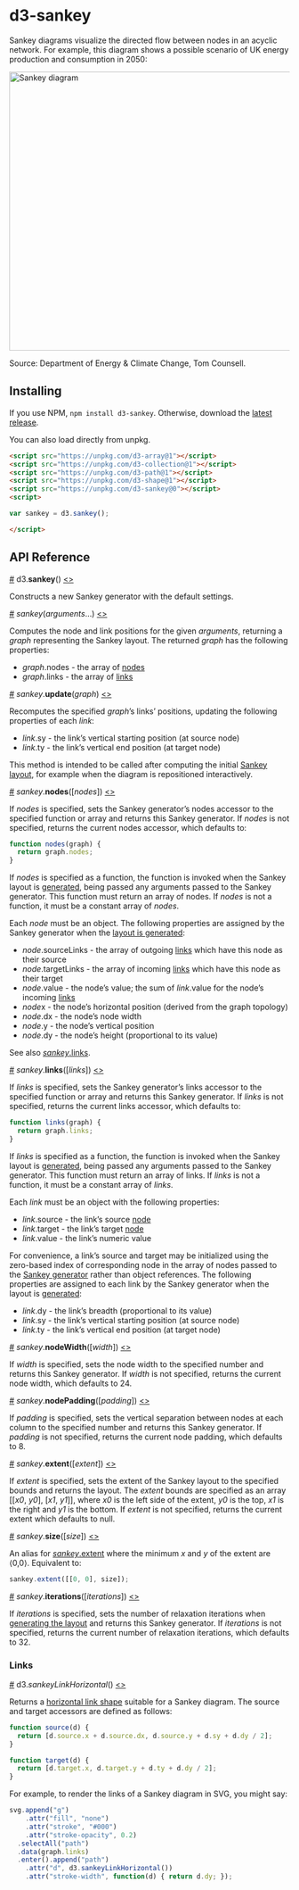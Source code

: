 # d3-sankey

Sankey diagrams visualize the directed flow between nodes in an acyclic network. For example, this diagram shows a possible scenario of UK energy production and consumption in 2050:

[<img alt="Sankey diagram" src="https://raw.githubusercontent.com/d3/d3-sankey/master/img/energy.png" width="960" height="500">](https://bl.ocks.org/mbostock/ca9a0bb7ba204d12974bca90acc507c0)

Source: Department of Energy & Climate Change, Tom Counsell.

## Installing

If you use NPM, `npm install d3-sankey`. Otherwise, download the [latest release](https://github.com/d3/d3-sankey/releases/latest).

You can also load directly from unpkg.

```html
<script src="https://unpkg.com/d3-array@1"></script>
<script src="https://unpkg.com/d3-collection@1"></script>
<script src="https://unpkg.com/d3-path@1"></script>
<script src="https://unpkg.com/d3-shape@1"></script>
<script src="https://unpkg.com/d3-sankey@0"></script>
<script>

var sankey = d3.sankey();

</script>
```

## API Reference

<a href="#sankey" name="sankey">#</a> d3.<b>sankey</b>() [<>](https://github.com/d3/d3-sankey/blob/master/src/sankey.js#L41 "Source")

Constructs a new Sankey generator with the default settings.

<a href="#_sankey" name="_sankey">#</a> <i>sankey</i>(<i>arguments</i>…) [<>](https://github.com/d3/d3-sankey/blob/master/src/sankey.js#L49 "Source")

Computes the node and link positions for the given *arguments*, returning a *graph* representing the Sankey layout. The returned *graph* has the following properties:

* *graph*.nodes - the array of [nodes](#sankey_nodes)
* *graph*.links - the array of [links](#sankey_links)

<a href="#sankey_update" name="sankey_update">#</a> <i>sankey</i>.<b>update</b>(<i>graph</i>) [<>](https://github.com/d3/d3-sankey/blob/master/src/sankey.js#L59 "Source")

Recomputes the specified *graph*’s links’ positions, updating the following properties of each *link*:

* *link*.sy - the link’s vertical starting position (at source node)
* *link*.ty - the link’s vertical end position (at target node)

This method is intended to be called after computing the initial [Sankey layout](#_sankey), for example when the diagram is repositioned interactively.

<a name="sankey_nodes" href="#sankey_nodes">#</a> <i>sankey</i>.<b>nodes</b>([<i>nodes</i>]) [<>](https://github.com/d3/d3-sankey/blob/master/src/sankey.js#L72 "Source")

If *nodes* is specified, sets the Sankey generator’s nodes accessor to the specified function or array and returns this Sankey generator. If *nodes* is not specified, returns the current nodes accessor, which defaults to:

```js
function nodes(graph) {
  return graph.nodes;
}
```

If *nodes* is specified as a function, the function is invoked when the Sankey layout is [generated](#_sankey), being passed any arguments passed to the Sankey generator. This function must return an array of nodes. If *nodes* is not a function, it must be a constant array of *nodes*.

Each *node* must be an object. The following properties are assigned by the Sankey generator when the [layout is generated](#_sankey):

* *node*.sourceLinks - the array of outgoing [links](#sankey_links) which have this node as their source
* *node*.targetLinks - the array of incoming [links](#sankey_links) which have this node as their target
* *node*.value - the node’s value; the sum of *link*.value for the node’s incoming [links](#sankey_links)
* *node*x - the node’s horizontal position (derived from the graph topology)
* *node*.dx - the node’s node width
* *node*.y - the node’s vertical position
* *node*.dy - the node’s height (proportional to its value)

See also [*sankey*.links](#sankey_links).

<a name="sankey_links" href="#sankey_links">#</a> <i>sankey</i>.<b>links</b>([<i>links</i>]) [<>](https://github.com/d3/d3-sankey/blob/master/src/sankey.js#L76 "Source")

If *links* is specified, sets the Sankey generator’s links accessor to the specified function or array and returns this Sankey generator. If *links* is not specified, returns the current links accessor, which defaults to:

```js
function links(graph) {
  return graph.links;
}
```

If *links* is specified as a function, the function is invoked when the Sankey layout is [generated](#_sankey), being passed any arguments passed to the Sankey generator. This function must return an array of links. If *links* is not a function, it must be a constant array of *links*.

Each *link* must be an object with the following properties:

* *link*.source - the link’s source [node](#sankey_nodes)
* *link*.target - the link’s target [node](#sankey_nodes)
* *link*.value - the link’s numeric value

For convenience, a link’s source and target may be initialized using the zero-based index of corresponding node in the array of nodes passed to the [Sankey generator](#_sankey) rather than object references. The following properties are assigned to each link by the Sankey generator when the layout is [generated](#_sankey):

* *link*.dy - the link’s breadth (proportional to its value)
* *link*.sy - the link’s vertical starting position (at source node)
* *link*.ty - the link’s vertical end position (at target node)

<a name="sankey_nodeWidth" href="#sankey_nodeWidth">#</a> <i>sankey</i>.<b>nodeWidth</b>([<i>width</i>]) [<>](https://github.com/d3/d3-sankey/blob/master/src/sankey.js#L64 "Source")

If *width* is specified, sets the node width to the specified number and returns this Sankey generator. If *width* is not specified, returns the current node width, which defaults to 24.

<a name="sankey_nodePadding" href="#sankey_nodePadding">#</a> <i>sankey</i>.<b>nodePadding</b>([<i>padding</i>]) [<>](https://github.com/d3/d3-sankey/blob/master/src/sankey.js#L68 "Source")

If *padding* is specified, sets the vertical separation between nodes at each column to the specified number and returns this Sankey generator. If *padding* is not specified, returns the current node padding, which defaults to 8.

<a name="sankey_extent" href="#sankey_extent">#</a> <i>sankey</i>.<b>extent</b>([<i>extent</i>]) [<>](https://github.com/d3/d3-sankey/blob/master/src/sankey.js#L84 "Source")

If *extent* is specified, sets the extent of the Sankey layout to the specified bounds and returns the layout. The *extent* bounds are specified as an array \[\[<i>x0</i>, <i>y0</i>\], \[<i>x1</i>, <i>y1</i>\]\], where *x0* is the left side of the extent, *y0* is the top, *x1* is the right and *y1* is the bottom. If *extent* is not specified, returns the current extent which defaults to null.

<a name="sankey_size" href="#sankey_size">#</a> <i>sankey</i>.<b>size</b>([<i>size</i>]) [<>](https://github.com/d3/d3-sankey/blob/master/src/sankey.js#L80 "Source")

An alias for [*sankey*.extent](#sankey_extent) where the minimum *x* and *y* of the extent are ⟨0,0⟩. Equivalent to:

```js
sankey.extent([[0, 0], size]);
```

<a name="sankey_iterations" href="#sankey_iterations">#</a> <i>sankey</i>.<b>iterations</b>([<i>iterations</i>]) [<>](https://github.com/d3/d3-sankey/blob/master/src/sankey.js#L88 "Source")

If *iterations* is specified, sets the number of relaxation iterations when [generating the layout](#_sankey) and returns this Sankey generator. If *iterations* is not specified, returns the current number of relaxation iterations, which defaults to 32.

### Links

<a name="sankeyLinkHorizontal" href="#sankeyLinkHorizontal">#</a> d3.<i>sankeyLinkHorizontal</i>() [<>](https://github.com/d3/d3-sankey/blob/master/src/sankeyLinkHorizontal.js "Source")

Returns a [horizontal link shape](https://github.com/d3/d3-shape/blob/master/README.md#linkHorizontal) suitable for a Sankey diagram. The source and target accessors are defined as follows:

```js
function source(d) {
  return [d.source.x + d.source.dx, d.source.y + d.sy + d.dy / 2];
}

function target(d) {
  return [d.target.x, d.target.y + d.ty + d.dy / 2];
}
```

For example, to render the links of a Sankey diagram in SVG, you might say:

```js
svg.append("g")
    .attr("fill", "none")
    .attr("stroke", "#000")
    .attr("stroke-opacity", 0.2)
  .selectAll("path")
  .data(graph.links)
  .enter().append("path")
    .attr("d", d3.sankeyLinkHorizontal())
    .attr("stroke-width", function(d) { return d.dy; });
```
